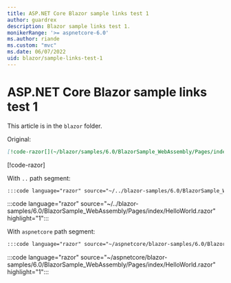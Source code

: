```yaml
---
title: ASP.NET Core Blazor sample links test 1
author: guardrex
description: Blazor sample links test 1.
monikerRange: '>= aspnetcore-6.0'
ms.author: riande
ms.custom: "mvc"
ms.date: 06/07/2022
uid: blazor/sample-links-test-1
---
```

# ASP.NET Core Blazor sample links test 1

This article is in the `blazor` folder.

Original:

```markdown
[!code-razor[](~/blazor/samples/6.0/BlazorSample_WebAssembly/Pages/index/HelloWorld.razor?highlight=1)]
```

[!code-razor[](~/blazor/samples/6.0/BlazorSample_WebAssembly/Pages/index/HelloWorld.razor?highlight=1)]

With `..` path segment:

```markdown
:::code language="razor" source="~/../blazor-samples/6.0/BlazorSample_WebAssembly/Pages/index/HelloWorld.razor" highlight="1":::
```

:::code language="razor" source="~/../blazor-samples/6.0/BlazorSample_WebAssembly/Pages/index/HelloWorld.razor" highlight="1":::

With `aspnetcore` path segment:

```markdown
:::code language="razor" source="~/aspnetcore/blazor-samples/6.0/BlazorSample_WebAssembly/Pages/index/HelloWorld.razor" highlight="1":::
```

:::code language="razor" source="~/aspnetcore/blazor-samples/6.0/BlazorSample_WebAssembly/Pages/index/HelloWorld.razor" highlight="1":::
